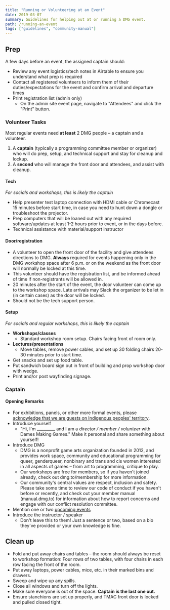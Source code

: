 ```yaml
---
title: "Running or Volunteering at an Event"
date: 2019-03-07
summary: Guidelines for helping out at or running a DMG event.
path: /running-an-event
tags: ["guidelines", "community-manual"]
---
```


## Prep

A few days before an event, the assigned captain should:

- Review any event logistics/tech notes in Airtable to ensure you understand what prep is required
- Contact all registered volunteers to inform them of their duties/expectations for the event and confirm arrival and departure times
- Print registration list \(admin only\)
  - On the admin site event page, navigate to "Attendees" and click the "Print" button.

### Volunteer Tasks

Most regular events need **at least** 2 DMG people – a captain and a volunteer.

1. A **captain** \(typically a programming committee member or organizer\) who will do prep, setup, and technical support and stay for cleanup and lockup.
2. A **second** who will manage the front door and attendees, and assist with cleanup.

#### **Tech**

_For socials and workshops, this is likely the captain_

- Help presenter test laptop connection with HDMI cable or Chromecast 15 minutes before start time, in case you need to hunt down a dongle or troubleshoot the projector.
- Prep computers that will be loaned out with any required software/updates at least 1-2 hours prior to event, or in the days before.
- Technical assistance with material/support instructor

#### **Door/registration**

- A volunteer to open the front door of the facility and give attendees directions to DMG. **Always** required for events happening only in the DMG workshop space after 6 p.m. or on the weekend as the front door will normally be locked at this time.
- This volunteer should have the registration list, and be informed ahead of time if non-registrants will be allowed in.
- 20 minutes after the start of the event, the door volunteer can come up to the workshop space. Late arrivals may Slack the organizer to be let in \(in certain cases\) as the door will be locked.
- Should not be the tech support person.

#### **Setup**

_For socials and regular workshops, this is likely the captain_

- **Workshops/classes**
  - Standard workshop room setup. Chairs facing front of room only.
- **Lectures/presentations**
  - Move tables, remove power cables, and set up 30 folding chairs 20-30 minutes prior to start time.
- Get snacks and set up food table.
- Put sandwich board sign out in front of building and prop workshop door with wedge.
- Print and/or post wayfinding signage.

### Captain

#### Opening Remarks

- For exhibitions, panels, or other more formal events, please [acknowledge that we are guests on Indigenous peoples' territory](/manual/info-territorial-acknowledgment).
- Introduce yourself
  - "Hi, I'm \_\_\_\_\_\_\_\_\_ and I am a _director / member / volunteer_ with Dames Making Games." Make it personal and share something about yourself!
- Introduce DMG
  - DMG is a nonprofit game arts organization founded in 2012, and provides work space, community and educational programming for queer, genderqueer, nonbinary and trans and cis women interested in all aspects of games – from art to programming, critique to play.
  - Our workshops are free for members, so if you haven't joined already, check out dmg.to/membership for more information.
  - Our community's central values are respect, inclusion and safety. Please take some time to review our code of conduct if you haven't before or recently, and check out your member manual \(manual.dmg.to\) for information about how to report concerns and engage with our conflict resolution committee.
- Mention one or two [upcoming events](https://dmg.to/events)
- Introduce the instructor / speaker
  - Don't leave this to them! Just a sentence or two, based on a bio they've provided or your own knowledge is fine.

## Clean up

- Fold and put away chairs and tables – the room should always be reset to workshop formation: Four rows of two tables, with four chairs in each row facing the front of the room.
- Put away laptops, power cables, mice, etc. in their marked bins and drawers.
- Sweep and wipe up any spills.
- Close all windows and turn off the lights.
- Make sure everyone is out of the space. **Captain is the last one out.**
- Ensure stanchions are set up properly, and TMAC front door is locked and pulled closed tight.
